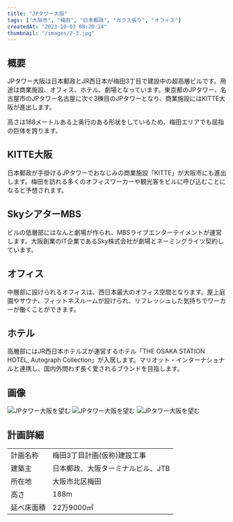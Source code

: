 ```yaml
---
title: "JPタワー大阪"
tags: ["大阪市", "梅田", "日本郵政", "ガラス張り", "オフィス"]
createdAt: "2023-10-03 08:20:14"
thumbnail: "/images/2-3.jpg"
---
```


## 概要
JPタワー大阪は日本郵政とJR西日本が梅田3丁目で建設中の超高層ビルです。用途は商業施設、オフィス、ホテル、劇場となっています。東京都のJPタワー、名古屋市のJPタワー名古屋に次ぐ3棟目のJPタワーとなり、商業施設にはKITTE大阪が進出します。

高さは188メートルある上奥行のある形状をしているため、梅田エリアでも屈指の巨体を誇ります。

## KITTE大阪
日本郵政が手掛けるJPタワーでおなじみの商業施設「KITTE」が大阪市にも進出します。梅田を訪れる多くのオフィスワーカーや観光客をビルに呼び込むことになると予想されます。

## SkyシアターMBS
ビルの低層部にはなんと劇場が作られ、MBSライブエンターテイメントが運営します。大阪創業のIT企業であるSky株式会社が劇場とネーミングライツ契約しています。

## オフィス
中層部に設けられるオフィスは、西日本最大のオフィス空間となります。屋上庭園やサウナ、フィットネスルームが設けられ、リフレッシュした気持ちでワーカーが働くことができます。

## ホテル
高層部にはJR西日本ホテルズが運営するホテル「THE OSAKA STATION HOTEL, Autograph Collection」が入居します。マリオット・インターナショナルと連携し、国内外問わず長く愛されるブランドを目指します。

## 画像
<div class="grid grid-cols-2 gap-x-2">
	<img src="/images/2-1.jpg" alt="JPタワー大阪を望む"/>
	<img src="/images/2-2.jpg" alt="JPタワー大阪を望む"/>
	<img src="/images/2-3.jpg" alt="JPタワー大阪を望む"/>
</div>

## 計画詳細
| | |
| ---- | ----
| 計画名称 | 梅田3丁目計画(仮称)建設工事
| 建築主 | 日本郵政、大阪ターミナルビル、JTB
| 所在地 | 大阪市北区梅田
| 高さ | 188m
| 延べ床面積 | 22万9000㎡